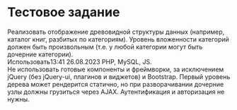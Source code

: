 # Тестовое задание
Реализовать отображение древовидной структуры данных (например, каталог книг, разбитых по категориям). 
Уровень вложенности категорий должен быть произвольным (т.е. у любой категории могут быть дочерние категории). <br>
Использовать13:41 26.08.2023 PHP, MySQL, JS. <br>
Не использовать готовые компоненты и фреймворки, за исключением jQuery (без jQuery-ui, плагинов и виджетов) и Bootstrap. 
Первый уровень дерева может рендерится статично, но при разворачивании дочерние узлы должны грузиться через AJAX.
Аутентификация и авторизация не нужны.